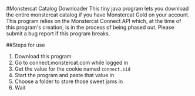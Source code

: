 #Monstercat Catalog Downloader
This tiny java program lets you download the entire monstercat catalog if you have Monstercat Gold on your account.
This program relies on the Monstercat Connect API which, at the time of this program's creation, is in the process of being phased out. Please submit a bug report if this program breaks.

##Steps for use
1. Download this program
2. Go to connect.monstercat.com while logged in
3. Get the value for the cookie named `connect.sid`
4. Start the program and paste that value in
5. Choose a folder to store those sweet jams in
6. Wait